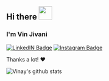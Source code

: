 
## Hi there <img src="https://raw.githubusercontent.com/MartinHeinz/MartinHeinz/master/wave.gif" width="35px">

### I'm Vin Jivani

<!-- ![](https://komarev.com/ghpvc/?username=kaushikk25&label=View+Counter) -->

[![LinkedIN Badge](https://img.shields.io/badge/LinkdeIN-Vin-blue)](https://www.linkedin.com/in/vinay-jivani-503785168/) 
[![Instagram Badge](https://img.shields.io/badge/LinkdeIN-Vin-blue)](https://www.linkedin.com/in/vinay-jivani-503785168/) 



Thanks a lot! ❤️

![Vinay's github stats](https://github-readme-stats.vercel.app/api?username=vinjivani777&theme=nightowl&show_icons=true)

<!--
**vinjivani777/vinjivani777** is a ✨ _special_ ✨ repository because its `README.md` (this file) appears on your GitHub profile.

Here are some ideas to get you started:

- 🔭 I’m currently working on ...
- 🌱 I’m currently learning ...
- 👯 I’m looking to collaborate on ...
- 🤔 I’m looking for help with ...
- 💬 Ask me about ...
- 📫 How to reach me: ...
- 😄 Pronouns: ...
- ⚡ Fun fact: ...
-->
